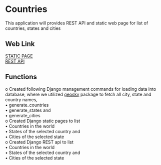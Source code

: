 # Countries

This application will provides REST API and static web page for list of countries, states and cities

## Web Link

[STATIC PAGE](http://placementassessment.pythonanywhere.com/countries)<br/>
[REST API](http://placementassessment.pythonanywhere.com/api/countries)<br />

## Functions

o Created following Django management commands for loading data into database, where we utilized [geosky](https://pypi.org/project/geosky/) package to fetch all city, state and country names,<br />
• generate_countries<br />
• generate_states and<br />
• generate_cities<br />
o Created Django static pages to list<br />
• Countries in the world<br />
• States of the selected country and<br />
• Cities of the selected state<br />
o Created Django REST api to list<br />
• Countries in the world<br />
• States of the selected country and<br />
• Cities of the selected state<br />
